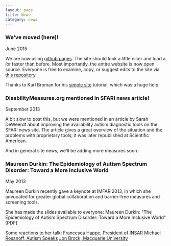 ```yaml
---
layout: page
title: News
category: news
---
```


### We've moved (here)!
June 2015  

We are now using [github pages](https://www.pages.github.com). The site should look a little nicer and load a *lot* faster than before.  Most importantly, the entire website is now open source. Everyone is free to examine, copy, or suggest edits to the site via [this repository](https://www.github.com/mjmaenner/disabilitymeasures.org/tree/gh-pages).

Thanks to Karl Broman for his [simple site](https://www.kbroman.org/simple_site) tutorial, which was a huge help.

### DisabilityMeasures.org mentioned in SFARI news article!
September 2013

A bit slow to post this, but we were mentioned in an article by Sarah DeWeerdt about improving the availability autism diagnostic tools on the SFARI news site. The article gives a great overview of the situation and the problems with proprietary tools; it was later republished at Scientific American.

And in general site news, we'll be adding more measures soon.

### Maureen Durkin: The Epidemiology of Autism Spectrum Disorder: Toward a More Inclusive World
May 2013

Maureen Durkin recently gave a keynote at IMFAR 2013, in which she advocated for greater global collaboration and barrier-free measures and screening tools.

She has made the slides available to everyone:
Maureen Durkin: "The Epidemiology of Autism Spectrum Disorder: Toward a More Inclusive World" [PDF]

Some reactions to her talk:
[Francesca Happe, President of INSAR](http://sfari.org/sfari-community/community-blog/2013/reactions-from-imfar)
[Michael Rosanoff, Autism Speaks](http://www.autismspeaks.org/blog/2013/05/08/understanding-autism-toward-more-inclusive-world)
[Jon Brock, Macquarie University](http://crackingtheenigma.blogspot.com/2013/05/the-epidemiology-of-autism-spectrum.html)
